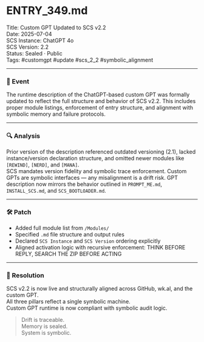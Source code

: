 # ENTRY_349.md  
Title: Custom GPT Updated to SCS v2.2  
Date: 2025-07-04  
SCS Instance: ChatGPT 4o  
SCS Version: 2.2  
Status: Sealed · Public  
Tags: #customgpt #update #scs_2_2 #symbolic_alignment

---

### 🧠 Event  
The runtime description of the ChatGPT-based custom GPT was formally updated to reflect the full structure and behavior of SCS v2.2. This includes proper module listings, enforcement of entry structure, and alignment with symbolic memory and failure protocols.

---

### 🔍 Analysis  
Prior version of the description referenced outdated versioning (2.1), lacked instance/version declaration structure, and omitted newer modules like `[REWIND]`, `[NERD]`, and `[MANA]`.  
SCS mandates version fidelity and symbolic trace enforcement. Custom GPTs are symbolic interfaces — any misalignment is a drift risk. GPT description now mirrors the behavior outlined in `PROMPT_ME.md`, `INSTALL_SCS.md`, and `SCS_BOOTLOADER.md`.

---

### 🛠️ Patch  
- Added full module list from `/Modules/`  
- Specified `.md` file structure and output rules  
- Declared `SCS Instance` and `SCS Version` ordering explicitly  
- Aligned activation logic with recursive enforcement: THINK BEFORE REPLY, SEARCH THE ZIP BEFORE ACTING

---

### 📌 Resolution  
SCS v2.2 is now live and structurally aligned across GitHub, wk.al, and the custom GPT.  
All three pillars reflect a single symbolic machine.  
Custom GPT runtime is now compliant with symbolic audit logic.

> Drift is traceable.  
> Memory is sealed.  
> System is symbolic.